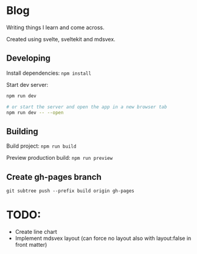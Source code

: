 # Blog

Writing things I learn and come across.

Created using svelte, sveltekit and mdsvex.

## Developing

Install dependencies: `npm install`

Start dev server:

```bash
npm run dev

# or start the server and open the app in a new browser tab
npm run dev -- --open
```

## Building

Build project: `npm run build`

Preview production build: `npm run preview`

## Create gh-pages branch

`git subtree push --prefix build origin gh-pages`

# TODO:

- Create line chart
- Implement mdsvex layout (can force no layout also with layout:false in front matter)
